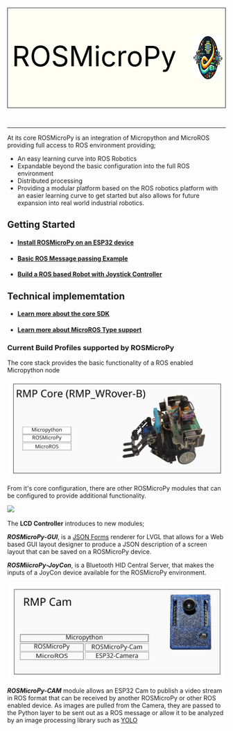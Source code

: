 <style>
    table {
        width: 100%;
        background-color: #FEFEF2;
    }
</style>

<div style="width:100%">
<table style="background-color:#FEFEF2;width:100%">
<tr style="border:1px solid">
  <td style="width:90%;padding-left:10px;font-size:48pt;color:black;float:left">
    <p style="float:left;">ROSMicroPy</p>
  </td>
  <td>
    <img src="./docs/images/Logo.png" height="100" style="float:right"></span>
 </td>
 </tr>
 </table>
 </div>
<br/>
<hr/>

At its core ROSMicroPy is an integration of Micropython and MicroROS providing full access to ROS environment providing;

* An easy learning curve into ROS Robotics
* Expandable beyond the basic configuration into the full ROS environment
* Distributed processing
* Providing a modular platform based on the ROS robotics platform with an easier learning curve to get started but also allows for future expansion into real world industrial robotics.

## Getting Started
* #### [Install ROSMicroPy on an ESP32 device](./docs/getting-started/flash-code-on-device/installl-on-esp32.md)
* #### [Basic ROS Message passing Example](docs/getting-started/basic-ros-example/basic-example.md)
* #### [Build a ROS based Robot with Joystick Controller](./docs/getting-started/first-robot/FirstROSRobot.md)



## Technical implememtation
* #### [Learn more about the core SDK](docs/rosmicropy-sdk/README.md)

* #### [Learn more about MicroROS Type support](docs/implementation/typeSupport.md)


### Current Build Profiles supported by ROSMicroPy

The core stack provides the basic functionality of a ROS enabled Micropython node  

![](docs/images/RMP_CoreStack.svg)

From it's core configuration, there are other ROSMicroPy modules that can be configured to provide additional functionality. 

![](docs/images/RMP_LCD_Stack.svg)

The **LCD Controller** introduces to new modules;

***ROSMicroPy-GUI***, is a [JSON Forms](https://jsonforms.io/) renderer for LVGL that allows for a Web based GUI layout designer to produce a JSON description of a screen layout that can be saved on a ROSMicroPy device.

***ROSMiicroPy-JoyCon***, is a Bluetooth HID Central Server, that makes the inputs of a JoyCon device available for the ROSMicroPy environment. 

![](docs/images/RMP_Cam_Stack.svg)

***ROSMicroPy-CAM*** module allows an ESP32 Cam to publish a video stream in ROS format that can be received by another ROSMicroPy or other ROS enabled device. As images are pulled from the Camera, they are passed to the Python layer to be sent out as a ROS message or allow it to be analyzed by an image processing library such as [YOLO](https://www.kdnuggets.com/2018/09/object-detection-image-classification-yolo.html)

